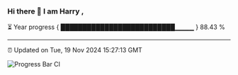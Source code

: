 ### Hi there 👋 I am Harry , 

⏳ Year progress { ██████████████████████████▁▁▁▁ } 88.43 %

---

⏰ Updated on Tue, 19 Nov 2024 15:27:13 GMT

![Progress Bar CI](https://github.com/duykhang68/duykhang68/workflows/Progress%20Bar%20CI/badge.svg)
